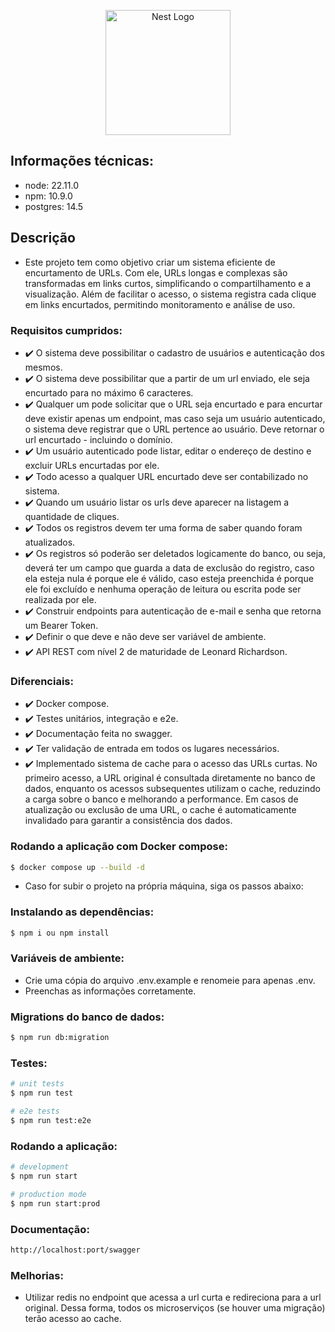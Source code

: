 <p align="center">
  <a href="http://nestjs.com/" target="blank"><img src="https://nestjs.com/img/logo-small.svg" width="200" alt="Nest Logo" /></a>
</p>

## Informações técnicas:
- node: 22.11.0
- npm: 10.9.0
- postgres: 14.5

## Descrição
- Este projeto tem como objetivo criar um sistema eficiente de encurtamento de URLs. Com ele, URLs longas e complexas são transformadas em links curtos, simplificando o compartilhamento e a visualização. Além de facilitar o acesso, o sistema registra cada clique em links encurtados, permitindo monitoramento e análise de uso.

### Requisitos cumpridos:
- ✔️ O sistema deve possibilitar o cadastro de usuários e autenticação dos mesmos.
- ✔️ O sistema deve possibilitar que a partir de um url enviado, ele seja encurtado para no máximo 6 caracteres.
- ✔️ Qualquer um pode solicitar que o URL seja encurtado e para encurtar deve existir apenas um endpoint, mas caso seja um usuário autenticado, o sistema deve registrar que o URL pertence ao usuário. Deve retornar o url encurtado - incluindo o domínio.
- ✔️ Um usuário autenticado pode listar, editar o endereço de destino e excluir URLs encurtadas por ele.
- ✔️ Todo acesso a qualquer URL encurtado deve ser contabilizado no sistema.
- ✔️ Quando um usuário listar os urls deve aparecer na listagem a quantidade de cliques.
- ✔️ Todos os registros devem ter uma forma de saber quando foram atualizados.
- ✔️ Os registros só poderão ser deletados logicamente do banco, ou seja, deverá ter um campo que guarda a data de exclusão do registro, caso ela esteja nula é porque ele é válido, caso esteja preenchida é porque ele foi excluído e nenhuma operação de leitura ou escrita pode ser realizada por ele.
- ✔️ Construir endpoints para autenticação de e-mail e senha que retorna um Bearer Token.
- ✔️ Definir o que deve e não deve ser variável de ambiente.
- ✔️ API REST com nível 2 de maturidade de Leonard Richardson.

### Diferenciais:
- ✔️ Docker compose.
- ✔️ Testes unitários, integração e e2e.
- ✔️ Documentação feita no swagger.
- ✔️ Ter validação de entrada em todos os lugares necessários.
- ✔️ Implementado sistema de cache para o acesso das URLs curtas. No primeiro acesso, a URL original é consultada diretamente no banco de dados, enquanto os acessos subsequentes utilizam o cache, reduzindo a carga sobre o banco e melhorando a performance. Em casos de atualização ou exclusão de uma URL, o cache é automaticamente invalidado para garantir a consistência dos dados.

### Rodando a aplicação com Docker compose:
```bash
$ docker compose up --build -d
```
- Caso for subir o projeto na própria máquina, siga os passos abaixo:

### Instalando as dependências:
```bash
$ npm i ou npm install
```

### Variáveis de ambiente:
- Crie uma cópia do arquivo .env.example e renomeie para apenas .env.
- Preenchas as informações corretamente.

### Migrations do banco de dados:
```bash
$ npm run db:migration
```

### Testes:
```bash
# unit tests
$ npm run test

# e2e tests
$ npm run test:e2e
```

### Rodando a aplicação:
```bash
# development
$ npm run start

# production mode
$ npm run start:prod
```

### Documentação:
```bash
http://localhost:port/swagger
```

### Melhorias:
- Utilizar redis no endpoint que acessa a url curta e redireciona para a url original. Dessa forma, todos os microserviços (se houver uma migração) terão acesso ao cache.
